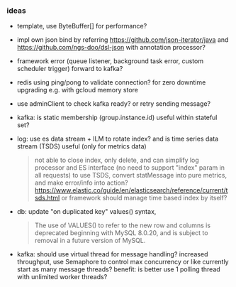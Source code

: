 ### ideas

* template, use ByteBuffer[] for performance?

* impl own json bind by referring https://github.com/json-iterator/java and https://github.com/ngs-doo/dsl-json with annotation processor?

* framework error (queue listener, background task error, custom scheduler trigger) forward to kafka?
* redis using ping/pong to validate connection? for zero downtime upgrading e.g. with gcloud memory store
* use adminClient to check kafka ready? or retry sending message?

* kafka: is static membership (group.instance.id) useful within stateful set?

* log: use es data stream + ILM to rotate index? and is time series data stream (TSDS) useful (only for metrics data)
  > not able to close index, only delete, and can simplify log processor and ES interface (no need to support "index" param in all requests)
  > to use TSDS, convert statMessage into pure metrics, and make error/info into action?
  > https://www.elastic.co/guide/en/elasticsearch/reference/current/tsds.html
  > or framework should manage time based index by itself?

* db: update "on duplicated key" values() syntax,
  > The use of VALUES() to refer to the new row and columns is deprecated beginning with MySQL 8.0.20, and is subject to removal in a future version of MySQL.

* kafka: should use virtual thread for message handling? increased throughput,
  use Semaphore to control max concurrency or like currently start as many message threads?
  benefit: is better use 1 polling thread with unlimited worker threads?
